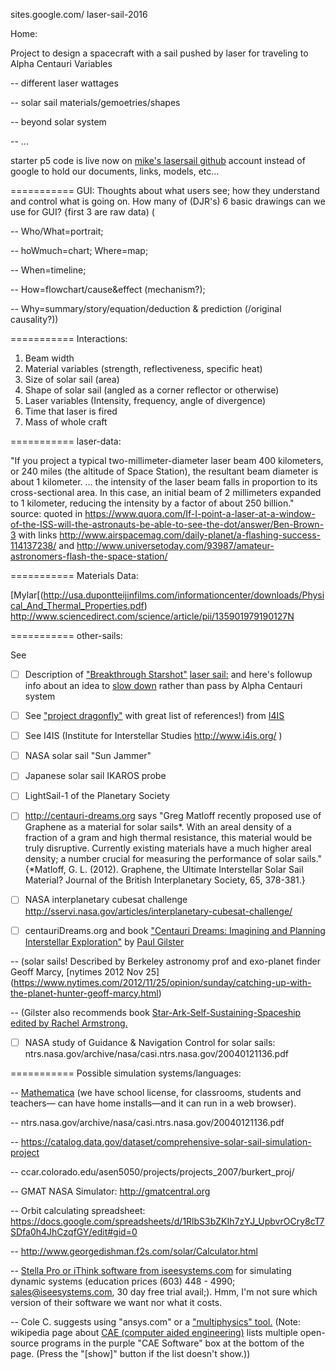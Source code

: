 sites.google.com/
laser-sail-2016

Home: 

Project to design a spacecraft with a sail pushed by laser for traveling to Alpha Centauri
Variables

-- different laser wattages

-- solar sail materials/gemoetries/shapes

-- beyond solar system

-- ...

starter p5 code 
 is live now on [mike's lasersail github](https://github.com/mroam/lasersail/blob/master/index.html)
account instead of google to hold our documents, links, models, etc...

=========== GUI:
Thoughts about what users see; how they understand and control what is going on.
How many of (DJR's) 6 basic drawings can we use for GUI? {first 3 are raw data) (

-- Who/What=portrait; 

-- hoWmuch=chart; Where=map;   

-- When=timeline;

-- How=flowchart/cause&effect (mechanism?); 

-- Why=summary/story/equation/deduction & prediction (/original causality?))

=========== Interactions:

1. Beam width
2. Material variables (strength, reflectiveness, specific heat)
3. Size of solar sail (area)
4. Shape of solar sail (angled as a corner reflector or otherwise)
5. Laser variables (Intensity, frequency, angle of divergence)
6. Time that laser is fired
7. Mass of whole craft

=========== laser-data:

"If you project a typical two-millimeter-diameter laser beam 400 kilometers, or 240 miles (the altitude of Space Station), the resultant beam diameter is about 1 kilometer. … the intensity of the laser beam falls in proportion to its cross-sectional area. In this case, an initial beam of 2 millimeters expanded to 1 kilometer, reducing the intensity by a factor of about 250 billion."
source: quoted in https://www.quora.com/If-I-point-a-laser-at-a-window-of-the-ISS-will-the-astronauts-be-able-to-see-the-dot/answer/Ben-Brown-3 with links http://www.airspacemag.com/daily-planet/a-flashing-success-114137238/ and http://www.universetoday.com/93987/amateur-astronomers-flash-the-space-station/

=========== Materials Data:

[Mylar[(http://usa.dupontteijinfilms.com/informationcenter/downloads/Physical_And_Thermal_Properties.pdf)
http://www.sciencedirect.com/science/article/pii/135901979190127N


=========== other-sails:

See 

- [ ] Description of ["Breakthrough Starshot"](http://breakthroughinitiatives.org/) [laser sail:](http://earthsky.org/space/breakthrough-starshot-aims-for-alpha-centauri) and here's followup info about an idea to [slow down](https://earthsky.org/space/full-braking-at-alpha-centauri/)
rather than pass by Alpha Centauri system

- [ ] See ["project dragonfly"](http://www.centauri-dreams.org/?p=31478) with great list of references!) from [I4IS](http://i4is.org/news/dragonfly)

- [ ] See I4IS (Institute for Interstellar Studies http://www.i4is.org/ )

- [ ] NASA solar sail "Sun Jammer"

- [ ] Japanese solar sail IKAROS probe

- [ ] LightSail-1 of the Planetary Society

- [ ] http://centauri-dreams.org says "Greg Matloff recently proposed use of Graphene as a material for solar sails*. With an areal density of a fraction of a gram and high thermal resistance, this material would be truly disruptive. Currently existing materials have a much higher areal density; a number crucial for measuring the performance of solar sails." {*Matloff, G. L. (2012). Graphene, the Ultimate Interstellar Solar Sail Material? Journal of the British Interplanetary Society, 65, 378-381.}

- [ ] NASA interplanetary cubesat challenge http://sservi.nasa.gov/articles/interplanetary-cubesat-challenge/

- [ ] centauriDreams.org and book ["Centauri Dreams: Imagining and Planning Interstellar Exploration"](https://www.amazon.com/dp/038700436X/?tag=centauridream-20) by [Paul Gilster](https://www.centauri-dreams.org/9-2/)

-- (solar sails! Described by Berkeley astronomy prof and exo-planet finder Geoff Marcy, [nytimes 2012 Nov 25] (https://www.nytimes.com/2012/11/25/opinion/sunday/catching-up-with-the-planet-hunter-geoff-marcy.html)

-- (Gilster also recommends book [Star-Ark-Self-Sustaining-Spaceship edited by Rachel Armstrong.](https://www.amazon.com/Star-Ark-Self-Sustaining-Spaceship-Springer-ebook/dp/B01N0DKOVE/ref=as_li_ss_il?s=books&ie=UTF8&qid=1482786966&sr=1-1&keywords=star+ark+rachel+armstrong&linkCode=li2&tag=centadream0b-20&linkId=4dad78476119377785fe11e605223789)

- [ ] NASA study of Guidance & Navigation Control for solar sails: ntrs.nasa.gov/archive/nasa/casi.ntrs.nasa.gov/20040121136.pdf

=========== Possible simulation systems/languages:

-- [Mathematica](https://www.wolfram.com) (we have school license, for classrooms, students and teachers— can have home installs—and it can run in a web browser).

-- ntrs.nasa.gov/archive/nasa/casi.ntrs.nasa.gov/20040121136.pdf

-- https://catalog.data.gov/dataset/comprehensive-solar-sail-simulation-project

-- ccar.colorado.edu/asen5050/projects/projects_2007/burkert_proj/

-- GMAT NASA Simulator: http://gmatcentral.org  

-- Orbit calculating spreadsheet: https://docs.google.com/spreadsheets/d/1RlbS3bZKIh7zYJ_UpbvrOCry8cT7SDfa0h4JhCzqfGY/edit#gid=0

-- http://www.georgedishman.f2s.com/solar/Calculator.html 

-- [Stella Pro or iThink software from iseesystems.com](https://www.iseesystems.com/store/products/) for simulating dynamic systems (education prices (603) 448 - 4990; sales@iseesystems.com, 30 day free trial avail;). Hmm, I'm not sure which version of their software we want nor what it costs.

-- Cole C. suggests using "ansys.com" or a ["multiphysics" tool.](https://en.wikipedia.org/wiki/Multiphysics_simulation) (Note: wikipedia page about [CAE (computer aided engineering)](https://en.wikipedia.org/wiki/Computer-aided_engineering) lists multiple open-source programs in the purple "CAE Software" box at the bottom of the page. (Press the "[show]" button if the list doesn't show.))

